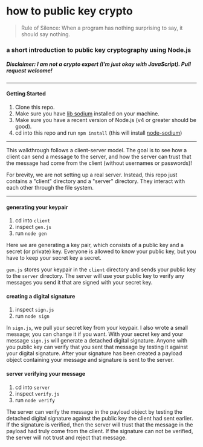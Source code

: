 # how to public key crypto
> Rule of Silence: When a program has nothing surprising to say, it should say nothing.

### a short introduction to public key cryptography using Node.js


##### Disclaimer: I am not a crypto expert (I'm just okay with JavaScript). Pull request welcome!

---

#### Getting Started

1. Clone this repo.
2. Make sure you have [lib sodium](https://github.com/jedisct1/libsodium) installed on your machine.
3. Make sure you have a recent version of Node.js (v4 or greater should be good).
4. cd into this repo and run `npm install` (this will install [node-sodium](https://github.com/paixaop/node-sodium))

----

This walkthrough follows a client-server model.  The goal is to see how a client can send a message to the server, and how the server can trust that the message had come from the client (without usernames or passwords)!

For brevity, we are not setting up a real server.  Instead, this repo just contains a "client" directory and a "server" directory. They interact with each other through the file system.

----

#### generating your keypair

1. cd into `client`
2. inspect `gen.js`
3. run `node gen`

Here we are generating a key pair, which consists of a public key and a secret (or private) key. Everyone is allowed to know your public key, but you have to keep your secret key a secret.

`gen.js` stores your keypair in the `client` directory and sends your public key to the `server` directory.  The server will use your public key to verify any messages you send it that are signed with your secret key.

#### creating a digital signature

1. inspect `sign.js`
2. run `node sign`

In `sign.js`, we pull your secret key from your keypair.  I also wrote a small message; you can change it if you want.  With your secret key and your message `sign.js` will generate a detached digital signature.  Anyone with you public key can verify that you sent that message by testing it against your digital signature.  After your signature has been created a payload object containing your message and signature is sent to the server.

#### server verifying your message

1. cd into `server`
2. inspect `verify.js`
3. run `node verify`

The server can verify the message in the payload object by testing the detached digital signature against the public key the client had sent earlier. If the signature is verified, then the server will trust that the message in the payload had truly come from the client.  If the signature can not be verified, the server will not trust and reject that message.
